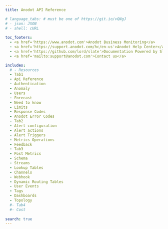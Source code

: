 ```yaml
---
title: Anodot API Reference 

# language_tabs: # must be one of https://git.io/vQNgJ
# - json: JSON
# - shell: cURL
  
toc_footers:
  - <a href='https://www.anodot.com'>Anodot Business Monitoring</a>
  - <a href='https://support.anodot.com/hc/en-us'>Anodot Help Center</a>
  - <a href='https://github.com/lord/slate'>Documentation Powered by Slate</a>
  - <a href='mailto:support@anodot.com'>Contact us</a>

includes:
  # - Resources
  - Tab1
  - Api Reference  
  - Authentication
  - Anomaly
  - Users
  - Forecast
  - Need to know
  - Limits
  - Response Codes
  - Anodot Error Codes
  - Tab2
  - Alert configuration
  - Alert actions
  - Alert Triggers  
  - Metrics Operations
  - Feedback
  - Tab3
  - Post Metrics
  - Schema
  - Streams
  - Lookup Tables
  - Channels
  - Webhook
  - Dynamic Routing Tables
  - User Events
  - Tags
  - Dashboards
  - Topology
  #- Tab4
  #- Cost
  
search: true
---
```

